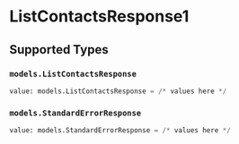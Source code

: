 # ListContactsResponse1


## Supported Types

### `models.ListContactsResponse`

```python
value: models.ListContactsResponse = /* values here */
```

### `models.StandardErrorResponse`

```python
value: models.StandardErrorResponse = /* values here */
```

